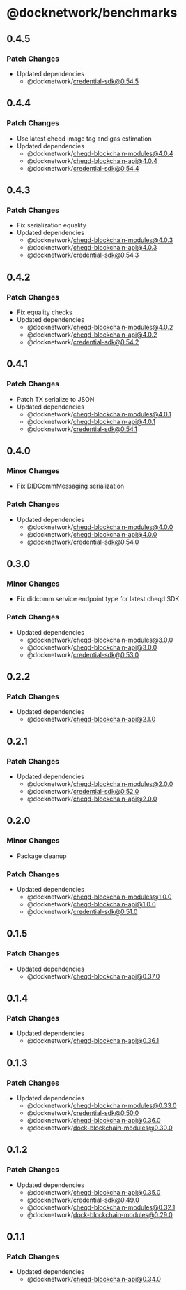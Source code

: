 # @docknetwork/benchmarks

## 0.4.5

### Patch Changes

- Updated dependencies
  - @docknetwork/credential-sdk@0.54.5

## 0.4.4

### Patch Changes

- Use latest cheqd image tag and gas estimation
- Updated dependencies
  - @docknetwork/cheqd-blockchain-modules@4.0.4
  - @docknetwork/cheqd-blockchain-api@4.0.4
  - @docknetwork/credential-sdk@0.54.4

## 0.4.3

### Patch Changes

- Fix serialization equality
- Updated dependencies
  - @docknetwork/cheqd-blockchain-modules@4.0.3
  - @docknetwork/cheqd-blockchain-api@4.0.3
  - @docknetwork/credential-sdk@0.54.3

## 0.4.2

### Patch Changes

- Fix equality checks
- Updated dependencies
  - @docknetwork/cheqd-blockchain-modules@4.0.2
  - @docknetwork/cheqd-blockchain-api@4.0.2
  - @docknetwork/credential-sdk@0.54.2

## 0.4.1

### Patch Changes

- Patch TX serialize to JSON
- Updated dependencies
  - @docknetwork/cheqd-blockchain-modules@4.0.1
  - @docknetwork/cheqd-blockchain-api@4.0.1
  - @docknetwork/credential-sdk@0.54.1

## 0.4.0

### Minor Changes

- Fix DIDCommMessaging serialization

### Patch Changes

- Updated dependencies
  - @docknetwork/cheqd-blockchain-modules@4.0.0
  - @docknetwork/cheqd-blockchain-api@4.0.0
  - @docknetwork/credential-sdk@0.54.0

## 0.3.0

### Minor Changes

- Fix didcomm service endpoint type for latest cheqd SDK

### Patch Changes

- Updated dependencies
  - @docknetwork/cheqd-blockchain-modules@3.0.0
  - @docknetwork/cheqd-blockchain-api@3.0.0
  - @docknetwork/credential-sdk@0.53.0

## 0.2.2

### Patch Changes

- Updated dependencies
  - @docknetwork/cheqd-blockchain-api@2.1.0

## 0.2.1

### Patch Changes

- Updated dependencies
  - @docknetwork/cheqd-blockchain-modules@2.0.0
  - @docknetwork/credential-sdk@0.52.0
  - @docknetwork/cheqd-blockchain-api@2.0.0

## 0.2.0

### Minor Changes

- Package cleanup

### Patch Changes

- Updated dependencies
  - @docknetwork/cheqd-blockchain-modules@1.0.0
  - @docknetwork/cheqd-blockchain-api@1.0.0
  - @docknetwork/credential-sdk@0.51.0

## 0.1.5

### Patch Changes

- Updated dependencies
  - @docknetwork/cheqd-blockchain-api@0.37.0

## 0.1.4

### Patch Changes

- Updated dependencies
  - @docknetwork/cheqd-blockchain-api@0.36.1

## 0.1.3

### Patch Changes

- Updated dependencies
  - @docknetwork/cheqd-blockchain-modules@0.33.0
  - @docknetwork/credential-sdk@0.50.0
  - @docknetwork/cheqd-blockchain-api@0.36.0
  - @docknetwork/dock-blockchain-modules@0.30.0

## 0.1.2

### Patch Changes

- Updated dependencies
  - @docknetwork/cheqd-blockchain-api@0.35.0
  - @docknetwork/credential-sdk@0.49.0
  - @docknetwork/cheqd-blockchain-modules@0.32.1
  - @docknetwork/dock-blockchain-modules@0.29.0

## 0.1.1

### Patch Changes

- Updated dependencies
  - @docknetwork/cheqd-blockchain-api@0.34.0
